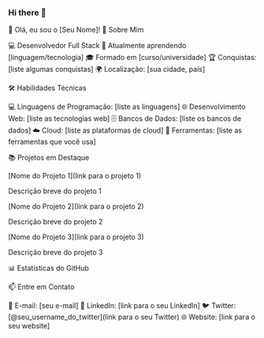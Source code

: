 ### Hi there 👋

👋 Olá, eu sou o [Seu Nome]!
🚀 Sobre Mim

💻 Desenvolvedor Full Stack
🌱 Atualmente aprendendo [linguagem/tecnologia]
🎓 Formado em [curso/universidade]
🏆 Conquistas: [liste algumas conquistas]
🌍 Localização: [sua cidade, país]

🛠️ Habilidades Técnicas

💻 Linguagens de Programação: [liste as linguagens]
🌐 Desenvolvimento Web: [liste as tecnologias web]
🗄️ Bancos de Dados: [liste os bancos de dados]
☁️ Cloud: [liste as plataformas de cloud]
🧰 Ferramentas: [liste as ferramentas que você usa]

📚 Projetos em Destaque

[Nome do Projeto 1](link para o projeto 1)

Descrição breve do projeto 1


[Nome do Projeto 2](link para o projeto 2)

Descrição breve do projeto 2


[Nome do Projeto 3](link para o projeto 3)

Descrição breve do projeto 3



📊 Estatísticas do GitHub

📫 Entre em Contato

📧 E-mail: [seu e-mail]
💼 LinkedIn: [link para o seu LinkedIn]
🐦 Twitter: [@seu_username_do_twitter](link para o seu Twitter)
🌐 Website: [link para o seu website]
